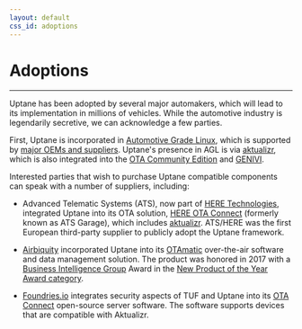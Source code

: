 ```yaml
---
layout: default
css_id: adoptions
---
```


# Adoptions

--------------------------------------------------------------------------------

Uptane has been adopted by several major automakers, which will lead to its implementation in millions of vehicles. While the automotive industry is legendarily secretive, we can acknowledge a few parties.

First, Uptane is incorporated in [Automotive Grade Linux](https://www.automotivelinux.org/), which is supported by [major OEMs and suppliers](https://www.automotivelinux.org/about/members/). Uptane's presence in AGL is via [aktualizr](https://github.com/uptane/aktualizr), which is also integrated into the [OTA Community Edition](https://github.com/uptane/ota-community-edition/) and [GENIVI](https://www.genivi.org/).

Interested parties that wish to purchase Uptane compatible components can speak with a number of suppliers, including:

- Advanced Telematic Systems (ATS), now part of [HERE Technologies](https://www.here.com/), integrated Uptane into its OTA solution, [HERE OTA Connect](https://docs.ota.here.com/index.html) (formerly known as ATS Garage), which includes [aktualizr](https://github.com/uptane/aktualizr). ATS/HERE was the first European third-party supplier to publicly adopt the Uptane framework.

- [Airbiquity](https://www.airbiquity.com) incorporated Uptane into its [OTAmatic](https://www.airbiquity.com/product-offerings/software-and-data-management) over-the-air software and data management solution. The product was honored in 2017 with a [Business Intelligence Group](https://www.bintelligence.com/) Award in the [New Product of the Year Award category](https://www.airbiquity.com/news/press-releases/airbiquity-otamatic-named-2017-new-product-year-business-intelligence-group).

- [Foundries.io](https://foundries.io/) integrates security aspects of TUF and Uptane into its [OTA Connect](https://foundries.io/insights/blog/2018/07/12/ota-part-4/) open-source server software. The software supports devices that are compatible with Aktualizr.
